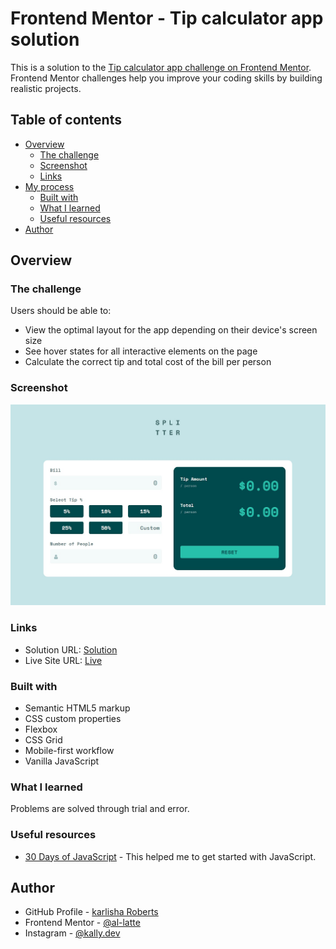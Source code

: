 # Frontend Mentor - Tip calculator app solution

This is a solution to the [Tip calculator app challenge on Frontend Mentor](https://www.frontendmentor.io/challenges/tip-calculator-app-ugJNGbJUX). Frontend Mentor challenges help you improve your coding skills by building realistic projects.

## Table of contents

- [Overview](#overview)
  - [The challenge](#the-challenge)
  - [Screenshot](#screenshot)
  - [Links](#links)
- [My process](#my-process)
  - [Built with](#built-with)
  - [What I learned](#what-i-learned)
  - [Useful resources](#useful-resources)
- [Author](#author)

## Overview

### The challenge

Users should be able to:

- View the optimal layout for the app depending on their device's screen size
- See hover states for all interactive elements on the page
- Calculate the correct tip and total cost of the bill per person

### Screenshot

![](./images/Screenshot.jpg)

### Links

- Solution URL: [Solution](https://github.com/al-latte/tip-calulator-app-frontend-mentor)
- Live Site URL: [Live](https://al-latte.github.io/tip-calulator-app-frontend-mentor/)

### Built with

- Semantic HTML5 markup
- CSS custom properties
- Flexbox
- CSS Grid
- Mobile-first workflow
- Vanilla JavaScript

### What I learned

Problems are solved through trial and error.

### Useful resources

- [30 Days of JavaScript](https://github.com/Asabeneh/30-Days-Of-JavaScript) - This helped me to get started with JavaScript.

## Author

- GitHub Profile - [karlisha Roberts](https://github.com/al-latte)
- Frontend Mentor - [@al-latte](https://www.frontendmentor.io/profile/al-latte)
- Instagram - [@kally.dev](https://www.twitter.com/yourusername)

